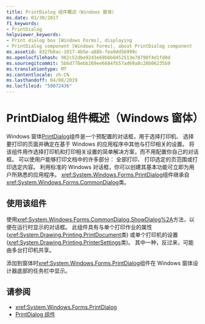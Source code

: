 ```yaml
---
title: PrintDialog 组件概述（Windows 窗体）
ms.date: 03/30/2017
f1_keywords:
- PrintDialog
helpviewer_keywords:
- Print dialog box [Windows Forms], displaying
- PrintDialog component [Windows Forms], about PrintDialog component
ms.assetid: 8327b8ac-1017-4b5e-a88b-fea9dd56999c
ms.openlocfilehash: 982c52dbe9243e69bbb0452513e78798f4d1fd0d
ms.sourcegitcommit: 5b6d778ebb269ee6684fb57ad69a8c28b06235b9
ms.translationtype: MT
ms.contentlocale: zh-CN
ms.lasthandoff: 04/08/2019
ms.locfileid: "59072436"
---
```

# <a name="printdialog-component-overview-windows-forms"></a>PrintDialog 组件概述（Windows 窗体）
Windows 窗体[PrintDialog](printdialog-component-windows-forms.md)组件是一个预配置的对话框，用于选择打印机、 选择要打印的页面并确定在基于 Windows 的应用程序中其他与打印相关的设置。 将该组件用作选择打印机和打印相关设置的简单解决方案，而不用配置你自己的对话框。 可以使用户能够打印文档中的许多部分： 全部打印、 打印选定的页范围或打印选定内容。 利用标准的 Windows 对话框，你可以创建其基本功能可立即为用户所熟悉的应用程序。 <xref:System.Windows.Forms.PrintDialog>组件继承自<xref:System.Windows.Forms.CommonDialog>类。  
  
## <a name="working-with-the-component"></a>使用该组件  
 使用<xref:System.Windows.Forms.CommonDialog.ShowDialog%2A>方法，以便在运行时显示的对话框。 此组件具有与单个打印作业的属性 (<xref:System.Drawing.Printing.PrintDocument>类) 或单个打印机的设置 (<xref:System.Drawing.Printing.PrinterSettings>类)。 其中一种，反过来，可能由多台打印机共享。  
  
 添加到窗体时<xref:System.Windows.Forms.PrintDialog>组件在 Windows 窗体设计器底部的任务栏中显示。  
  
## <a name="see-also"></a>请参阅

- <xref:System.Windows.Forms.PrintDialog>
- [PrintDialog 组件](printdialog-component-windows-forms.md)
